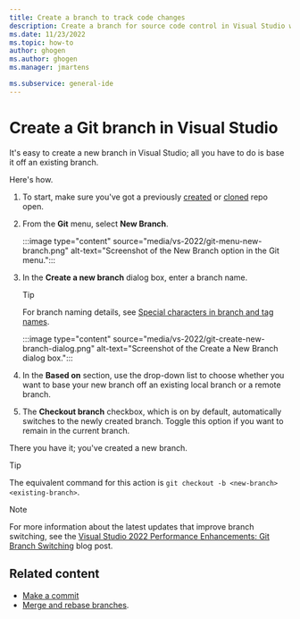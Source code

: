 ```yaml
---
title: Create a branch to track code changes
description: Create a branch for source code control in Visual Studio with Git based off an existing branch for your project or solution.
ms.date: 11/23/2022
ms.topic: how-to
author: ghogen
ms.author: ghogen
ms.manager: jmartens

ms.subservice: general-ide
---
```

# Create a Git branch in Visual Studio


It's easy to create a new branch in Visual Studio; all you have to do is base it off an existing branch.

Here's how.

1. To start, make sure you've got a previously [created](git-create-repository.md) or [cloned](git-clone-repository.md) repo open.

1. From the **Git** menu, select **New Branch**.

    :::image type="content" source="media/vs-2022/git-menu-new-branch.png" alt-text="Screenshot of the New Branch option in the Git menu.":::

1. In the **Create a new branch** dialog box, enter a branch name.

    > [!TIP]
    > For branch naming details, see [Special characters in branch and tag names](https://docs.github.com/get-started/using-git/dealing-with-special-characters-in-branch-and-tag-names).

    :::image type="content" source="media/vs-2022/git-create-new-branch-dialog.png" alt-text="Screenshot of the Create a New Branch dialog box.":::

1. In the **Based on** section, use the drop-down list to choose whether you want to base your new branch off an existing local branch or a remote branch.

1. The **Checkout branch** checkbox, which is on by default, automatically switches to the newly created branch. Toggle this option if you want to remain in the current branch.

There you have it; you've created a new branch.

> [!TIP]
> The equivalent command for this action is `git checkout -b <new-branch> <existing-branch>`.

> [!NOTE]
> For more information about the latest updates that improve branch switching, see the [Visual Studio 2022 Performance Enhancements: Git Branch Switching](https://devblogs.microsoft.com/visualstudio/vs2022-performance-enhancements-git-branch-switching/) blog post.

## Related content

- [Make a commit](git-make-commit.md) 
- [Merge and rebase branches](git-manage-repository.md#merge-and-rebase-branches).
